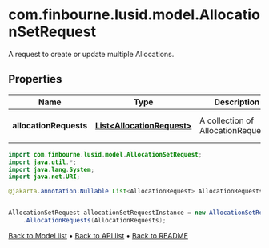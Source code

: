 # com.finbourne.lusid.model.AllocationSetRequest
A request to create or update multiple Allocations.

## Properties

Name | Type | Description | Notes
------------ | ------------- | ------------- | -------------
**allocationRequests** | [**List&lt;AllocationRequest&gt;**](AllocationRequest.md) | A collection of AllocationRequests. | [optional] [default to List<AllocationRequest>]

```java
import com.finbourne.lusid.model.AllocationSetRequest;
import java.util.*;
import java.lang.System;
import java.net.URI;

@jakarta.annotation.Nullable List<AllocationRequest> AllocationRequests = new List<AllocationRequest>();


AllocationSetRequest allocationSetRequestInstance = new AllocationSetRequest()
    .AllocationRequests(AllocationRequests);
```


[Back to Model list](../README.md#documentation-for-models) &#8226; [Back to API list](../README.md#documentation-for-api-endpoints) &#8226; [Back to README](../README.md)
